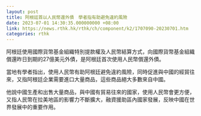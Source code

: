 ```yaml
---
layout: post
title: 阿根廷首以人民幣還外債　學者指有助避免違約風險
date: 2023-07-01 14:30:35.000000000 +08:00
link: https://news.rthk.hk/rthk/ch/component/k2/1707090-20230701.htm
categories: rthk
---
```


阿根廷使用國際貨幣基金組織特別提款權及人民幣結算方式，向國際貨幣基金組織償還昨日到期的27億美元外債，是阿根廷首次使用人民幣償還外債。

當地有學者指出，使用人民幣有助阿根廷避免違約風險，同時促進與中國的經貿往來，又指阿根廷企業需要進口大量商品，這些商品絕大多數來自中國。

他說中國生產和出售大量商品，與中國有貿易往來的國家，使用人民幣會更方便，又指人民幣在拉美地區的影響力不斷擴大，融資援助區內國家發展，反映中國在世界發展中的重要作用。
